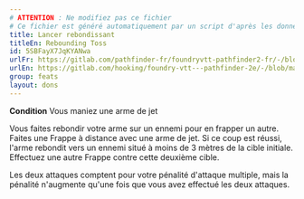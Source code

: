 ```yaml
---
# ATTENTION : Ne modifiez pas ce fichier
# Ce fichier est généré automatiquement par un script d'après les données du module Foundry VTT officiel et de sa traduction
title: Lancer rebondissant
titleEn: Rebounding Toss
id: 5SBFayX7JqKYANwa
urlFr: https://gitlab.com/pathfinder-fr/foundryvtt-pathfinder2-fr/-/blob/master/data/feats/5SBFayX7JqKYANwa.htm
urlEn: https://gitlab.com/hooking/foundry-vtt---pathfinder-2e/-/blob/master/packs/data/feats.db/rebounding-toss.json
group: feats
layout: dons
---
```

**Condition** Vous maniez une arme de jet

Vous faites rebondir votre arme sur un ennemi pour en frapper un autre. Faites une Frappe à distance avec une arme de jet. Si ce coup est réussi, l'arme rebondit vers un ennemi situé à moins de 3 mètres de la cible initiale. Effectuez une autre Frappe contre
cette deuxième cible.

Les deux attaques comptent pour votre pénalité d'attaque multiple, mais la pénalité n'augmente qu'une fois que vous avez effectué les deux attaques.


